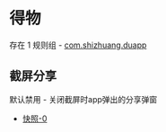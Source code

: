 # 得物

存在 1 规则组 - [com.shizhuang.duapp](/src/apps/com.shizhuang.duapp.ts)

## 截屏分享

默认禁用 - 关闭截屏时app弹出的分享弹窗

- [快照-0](https://i.gkd.li/import/13473449)
